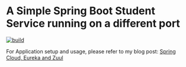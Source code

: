 # A Simple Spring Boot Student Service running on a different port

[![build](https://github.com/ajtechdeveloper/StudentService1/actions/workflows/build.yml/badge.svg)](https://github.com/ajtechdeveloper/StudentService1/actions/workflows/build.yml)

For Application setup and usage, please refer to my blog post: [Spring Cloud, Eureka and Zuul](http://softwaredevelopercentral.blogspot.com/2018/02/spring-cloud-eureka-and-zuul.html)

